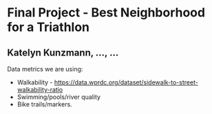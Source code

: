 # Final Project - Best Neighborhood for a Triathlon ###
## Katelyn Kunzmann, ..., ... ##

Data metrics we are using:
* Walkability - https://data.wprdc.org/dataset/sidewalk-to-street-walkability-ratio
* Swimming/pools/river quality 
* Bike trails/markers.